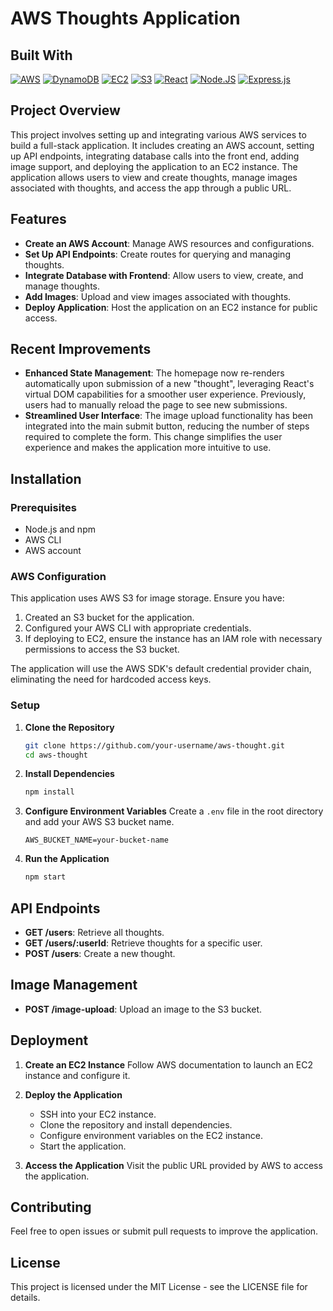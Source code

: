 # AWS Thoughts Application

## Built With
[![AWS](https://img.shields.io/badge/Amazon%20Web%20Services-232F3E.svg?style=for-the-badge&logo=Amazon-Web-Services&logoColor=white)](https://aws.amazon.com/)
[![DynamoDB](https://img.shields.io/badge/Amazon%20DynamoDB-4053D6.svg?style=for-the-badge&logo=Amazon-DynamoDB&logoColor=white)](https://aws.amazon.com/dynamodb/)
[![EC2](https://img.shields.io/badge/Amazon%20EC2-FF9900.svg?style=for-the-badge&logo=Amazon-EC2&logoColor=white)](https://aws.amazon.com/ec2/)
[![S3](https://img.shields.io/badge/Amazon%20S3-569A31.svg?style=for-the-badge&logo=Amazon-S3&logoColor=white)](https://aws.amazon.com/s3/)
[![React](https://img.shields.io/badge/react-%2320232a.svg?style=for-the-badge&logo=react&logoColor=%2361DAFB)](https://react.dev/)
[![Node.JS](https://img.shields.io/badge/Node.js-339933?style=for-the-badge&logo=nodedotjs&logoColor=white)](https://nodejs.org/en)
[![Express.js](https://img.shields.io/badge/express.js-%23404d59.svg?style=for-the-badge&logo=express&logoColor=%2361DAFB)](https://expressjs.com/)

## Project Overview
This project involves setting up and integrating various AWS services to build a full-stack application. It includes creating an AWS account, setting up API endpoints, integrating database calls into the front end, adding image support, and deploying the application to an EC2 instance. The application allows users to view and create thoughts, manage images associated with thoughts, and access the app through a public URL.

## Features
* **Create an AWS Account**: Manage AWS resources and configurations.
* **Set Up API Endpoints**: Create routes for querying and managing thoughts.
* **Integrate Database with Frontend**: Allow users to view, create, and manage thoughts.
* **Add Images**: Upload and view images associated with thoughts.
* **Deploy Application**: Host the application on an EC2 instance for public access.

## Recent Improvements
* **Enhanced State Management**: The homepage now re-renders automatically upon submission of a new "thought", leveraging React's virtual DOM capabilities for a smoother user experience. Previously, users had to manually reload the page to see new submissions.
* **Streamlined User Interface**: The image upload functionality has been integrated into the main submit button, reducing the number of steps required to complete the form. This change simplifies the user experience and makes the application more intuitive to use.

## Installation

### Prerequisites
* Node.js and npm
* AWS CLI
* AWS account

### AWS Configuration
This application uses AWS S3 for image storage. Ensure you have:

1. Created an S3 bucket for the application.
2. Configured your AWS CLI with appropriate credentials.
3. If deploying to EC2, ensure the instance has an IAM role with necessary permissions to access the S3 bucket.

The application will use the AWS SDK's default credential provider chain, eliminating the need for hardcoded access keys.

### Setup
1. **Clone the Repository**
   ```bash
   git clone https://github.com/your-username/aws-thought.git
   cd aws-thought
   ```

2. **Install Dependencies**
   ```bash
   npm install
   ```

3. **Configure Environment Variables**
   Create a `.env` file in the root directory and add your AWS S3 bucket name.
   ```
   AWS_BUCKET_NAME=your-bucket-name
   ```

4. **Run the Application**
   ```bash
   npm start
   ```

## API Endpoints
* **GET /users**: Retrieve all thoughts.
* **GET /users/:userId**: Retrieve thoughts for a specific user.
* **POST /users**: Create a new thought.

## Image Management
* **POST /image-upload**: Upload an image to the S3 bucket.

## Deployment
1. **Create an EC2 Instance**
   Follow AWS documentation to launch an EC2 instance and configure it.

2. **Deploy the Application**
   * SSH into your EC2 instance.
   * Clone the repository and install dependencies.
   * Configure environment variables on the EC2 instance.
   * Start the application.

3. **Access the Application**
   Visit the public URL provided by AWS to access the application.

## Contributing
Feel free to open issues or submit pull requests to improve the application.

## License
This project is licensed under the MIT License - see the LICENSE file for details.